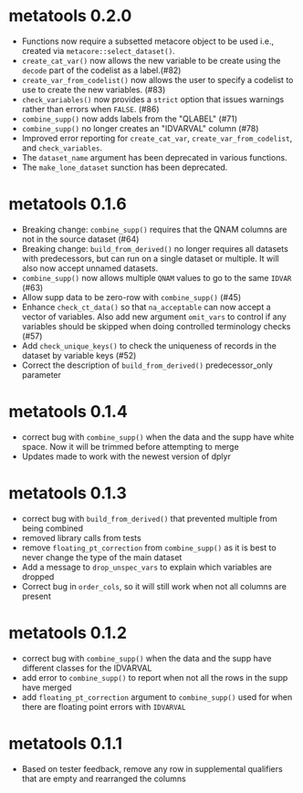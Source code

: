 # metatools 0.2.0
* Functions now require a subsetted metacore object to be used i.e., created via `metacore::select_dataset()`.
* `create_cat_var()` now allows the new variable to be create using the `decode` part of the codelist as a label.(#82)
* `create_var_from_codelist()` now allows the user to specify a codelist to use to create the new variables. (#83)
* `check_variables()` now provides a `strict` option that issues warnings rather than errors when `FALSE`. (#86)
* `combine_supp()` now adds labels from the "QLABEL" (#71)
* `combine_supp()` no longer creates an "IDVARVAL" column (#78)
* Improved error reporting for `create_cat_var`, `create_var_from_codelist`, and `check_variables`.
* The `dataset_name` argument has been deprecated in various functions.
* The `make_lone_dataset` sunction has been deprecated. 

# metatools 0.1.6
* Breaking change: `combine_supp()` requires that the QNAM columns are not in the source dataset (#64)
* Breaking change: `build_from_derived()` no longer requires all datasets with predecessors, but can run on a single dataset or multiple. It will also now accept unnamed datasets. 
* `combine_supp()` now allows multiple `QNAM` values to go to the same `IDVAR` (#63)
* Allow supp data to be zero-row with `combine_supp()` (#45)
* Enhance `check_ct_data()` so that `na_acceptable` can now accept a vector of variables. Also add new argument `omit_vars` to control if any variables should be skipped when doing controlled terminology checks (#57)
* Add `check_unique_keys()` to check the uniqueness of records in the dataset by variable keys (#52)
* Correct the description of `build_from_derived()` predecessor_only parameter

# metatools 0.1.4
* correct bug with `combine_supp()` when the data and the supp have white space. Now it will be trimmed before attempting to merge  
* Updates made to work with the newest version of dplyr 

# metatools 0.1.3
* correct bug with `build_from_derived()` that prevented multiple from being combined 
* removed library calls from tests 
* remove `floating_pt_correction` from `combine_supp()` as it is best to never change the type of the main dataset 
* Add a message to `drop_unspec_vars` to explain which variables are dropped 
* Correct bug in `order_cols`, so it will still work when not all columns are present 

# metatools 0.1.2
* correct bug with `combine_supp()` when the data and the supp have different classes for the IDVARVAL
* add error to `combine_supp()` to report when not all the rows in the supp have merged
* add `floating_pt_correction` argument to `combine_supp()` used for when there are floating point errors with `IDVARVAL`

# metatools 0.1.1
* Based on tester feedback, remove any row in supplemental qualifiers that are empty and rearranged the columns
